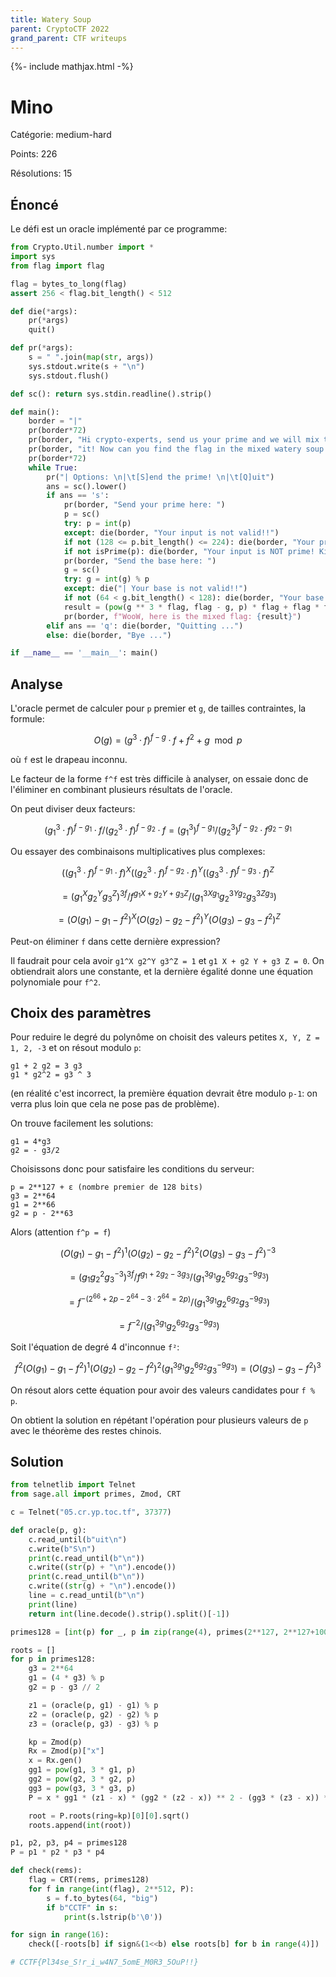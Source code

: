 ```yaml
---
title: Watery Soup
parent: CryptoCTF 2022
grand_parent: CTF writeups
---
```


{%- include mathjax.html -%}

# Mino

Catégorie: medium-hard

Points: 226

Résolutions: 15

## Énoncé

Le défi est un oracle implémenté par ce programme:

```python
from Crypto.Util.number import *
import sys
from flag import flag

flag = bytes_to_long(flag)
assert 256 < flag.bit_length() < 512

def die(*args):
    pr(*args)
    quit()

def pr(*args):
    s = " ".join(map(str, args))
    sys.stdout.write(s + "\n")
    sys.stdout.flush()

def sc(): return sys.stdin.readline().strip()

def main():
    border = "|"
    pr(border*72)
    pr(border, "Hi crypto-experts, send us your prime and we will mix the flag with ", border)
    pr(border, "it! Now can you find the flag in the mixed watery soup!? Good luck! ", border)
    pr(border*72)
    while True:
        pr("| Options: \n|\t[S]end the prime! \n|\t[Q]uit")
        ans = sc().lower()
        if ans == 's':
            pr(border, "Send your prime here: ")
            p = sc()
            try: p = int(p)
            except: die(border, "Your input is not valid!!")
            if not (128 <= p.bit_length() <= 224): die(border, "Your prime is out of bounds :(")
            if not isPrime(p): die(border, "Your input is NOT prime! Kidding me!?")
            pr(border, "Send the base here: ")
            g = sc()
            try: g = int(g) % p
            except: die("| Your base is not valid!!")
            if not (64 < g.bit_length() < 128): die(border, "Your base is too small!!")
            result = (pow(g ** 3 * flag, flag - g, p) * flag + flag * flag + g) % p
            pr(border, f"WooW, here is the mixed flag: {result}")
        elif ans == 'q': die(border, "Quitting ...")
        else: die(border, "Bye ...")

if __name__ == '__main__': main()
```

## Analyse

L'oracle permet de calculer pour `p` premier et `g`, de tailles
contraintes, la formule:

$$ O(g) = (g^3 · f) ^ {f-g} · f + f^2 + g \mod p $$

où `f` est le drapeau inconnu.

Le facteur de la forme `f^f` est très difficile à analyser, on essaie
donc de l'éliminer en combinant plusieurs résultats de l'oracle.

On peut diviser deux facteurs:

$$ (g_1^3 · f) ^ {f-g_1} · f / (g_2^3 · f) ^ {f-g_2} · f
= (g_1^3) ^ {f-g_1} / (g_2^3) ^ {f-g_2} · f^{g_2 - g_1} $$

Ou essayer des combinaisons multiplicatives plus complexes:

$$ \big( (g_1^3 · f) ^ {f-g_1} · f \big)^X
   \big( (g_2^3 · f) ^ {f-g_2} · f \big)^Y
   \big( (g_3^3 · f) ^ {f-g_3} · f \big)^Z $$

$$ = (g_1^X g_2^Y g_3^Z) ^ {3f} / f^{g_1X+g_2Y+g_3Z}
   / (g_1^{3X g_1} g_2^{3Y g_2} g_3^{3Z g_3})
$$

$$ =\big( O(g_1) - g_1 - f^2 \big)^X
    \big( O(g_2) - g_2 - f^2 \big)^Y
    \big( O(g_3) - g_3 - f^2 \big)^Z
$$

Peut-on éliminer `f` dans cette dernière expression?

Il faudrait pour cela avoir `g1^X g2^Y g3^Z = 1`
et `g1 X + g2 Y + g3 Z = 0`. On obtiendrait alors une constante,
et la dernière égalité donne une équation polynomiale pour `f^2`.

## Choix des paramètres

Pour reduire le degré du polynôme on choisit des valeurs petites
`X, Y, Z = 1, 2, -3` et on résout modulo `p`:

```
g1 + 2 g2 = 3 g3
g1 * g2^2 = g3 ^ 3
```
(en réalité c'est incorrect, la première équation devrait être modulo
`p-1`: on verra plus loin que cela ne pose pas de problème).

On trouve facilement les solutions:
```
g1 = 4*g3
g2 = - g3/2
```

Choisissons donc pour satisfaire les conditions du serveur:
```
p = 2**127 + ε (nombre premier de 128 bits)
g3 = 2**64
g1 = 2**66
g2 = p - 2**63
```

Alors (attention `f^p = f`)

$$  \big( O(g_1) - g_1 - f^2 \big)^1
    \big( O(g_2) - g_2 - f^2 \big)^2
    \big( O(g_3) - g_3 - f^2 \big)^{-3}
$$

$$ = (g_1 g_2^2 g_3^{-3}) ^ {3f} / f^{g_1+2g_2-3g_3}
   / (g_1^{3 g_1} g_2^{6 g_2} g_3^{-9 g_3})
$$

$$ = f^{- (2^{66} + 2p - 2^{64} - 3·2^{64} = 2p)}
   / (g_1^{3 g_1} g_2^{6 g_2} g_3^{-9 g_3})
$$

$$ = f^{-2} / (g_1^{3 g_1} g_2^{6 g_2} g_3^{-9 g_3})
$$

Soit l'équation de degré 4 d'inconnue `f²`:

$$ f^2 \big( O(g_1) - g_1 - f^2 \big)^1
   \big( O(g_2) - g_2 - f^2 \big)^2
  (g_1^{3 g_1} g_2^{6 g_2} g_3^{-9 g_3})
 = \big( O(g_3) - g_3 - f^2 \big)^3
$$

On résout alors cette équation pour avoir des valeurs
candidates pour `f % p`.

On obtient la solution en répétant l'opération pour
plusieurs valeurs de `p` avec le théorème des restes chinois.

## Solution

```python
from telnetlib import Telnet
from sage.all import primes, Zmod, CRT

c = Telnet("05.cr.yp.toc.tf", 37377)

def oracle(p, g):
    c.read_until(b"uit\n")
    c.write(b"S\n")
    print(c.read_until(b"\n"))
    c.write((str(p) + "\n").encode())
    print(c.read_until(b"\n"))
    c.write((str(g) + "\n").encode())
    line = c.read_until(b"\n")
    print(line)
    return int(line.decode().strip().split()[-1])

primes128 = [int(p) for _, p in zip(range(4), primes(2**127, 2**127+1000))]

roots = []
for p in primes128:
    g3 = 2**64
    g1 = (4 * g3) % p
    g2 = p - g3 // 2

    z1 = (oracle(p, g1) - g1) % p
    z2 = (oracle(p, g2) - g2) % p
    z3 = (oracle(p, g3) - g3) % p

    kp = Zmod(p)
    Rx = Zmod(p)["x"]
    x = Rx.gen()
    gg1 = pow(g1, 3 * g1, p)
    gg2 = pow(g2, 3 * g2, p)
    gg3 = pow(g3, 3 * g3, p)
    P = x * gg1 * (z1 - x) * (gg2 * (z2 - x)) ** 2 - (gg3 * (z3 - x)) ** 3

    root = P.roots(ring=kp)[0][0].sqrt()
    roots.append(int(root))

p1, p2, p3, p4 = primes128
P = p1 * p2 * p3 * p4

def check(rems):
    flag = CRT(rems, primes128)
    for f in range(int(flag), 2**512, P):
        s = f.to_bytes(64, "big")
        if b"CCTF" in s:
            print(s.lstrip(b'\0'))

for sign in range(16):
    check([-roots[b] if sign&(1<<b) else roots[b] for b in range(4)])

# CCTF{Pl34se_S!r_i_w4N7_5omE_M0R3_5OuP!!}
```
